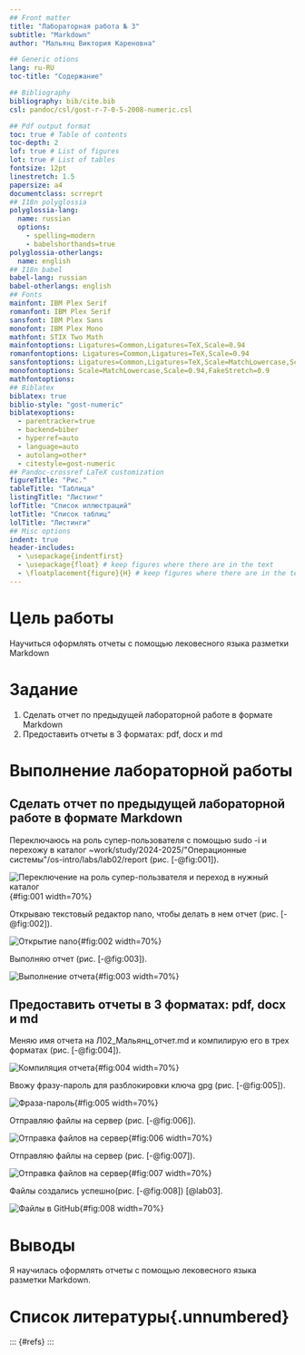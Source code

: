 ```yaml
---
## Front matter
title: "Лабораторная работа № 3"
subtitle: "Markdown"
author: "Мальянц Виктория Кареновна"

## Generic otions
lang: ru-RU
toc-title: "Содержание"

## Bibliography
bibliography: bib/cite.bib
csl: pandoc/csl/gost-r-7-0-5-2008-numeric.csl

## Pdf output format
toc: true # Table of contents
toc-depth: 2
lof: true # List of figures
lot: true # List of tables
fontsize: 12pt
linestretch: 1.5
papersize: a4
documentclass: scrreprt
## I18n polyglossia
polyglossia-lang:
  name: russian
  options:
	- spelling=modern
	- babelshorthands=true
polyglossia-otherlangs:
  name: english
## I18n babel
babel-lang: russian
babel-otherlangs: english
## Fonts
mainfont: IBM Plex Serif
romanfont: IBM Plex Serif
sansfont: IBM Plex Sans
monofont: IBM Plex Mono
mathfont: STIX Two Math
mainfontoptions: Ligatures=Common,Ligatures=TeX,Scale=0.94
romanfontoptions: Ligatures=Common,Ligatures=TeX,Scale=0.94
sansfontoptions: Ligatures=Common,Ligatures=TeX,Scale=MatchLowercase,Scale=0.94
monofontoptions: Scale=MatchLowercase,Scale=0.94,FakeStretch=0.9
mathfontoptions:
## Biblatex
biblatex: true
biblio-style: "gost-numeric"
biblatexoptions:
  - parentracker=true
  - backend=biber
  - hyperref=auto
  - language=auto
  - autolang=other*
  - citestyle=gost-numeric
## Pandoc-crossref LaTeX customization
figureTitle: "Рис."
tableTitle: "Таблица"
listingTitle: "Листинг"
lofTitle: "Список иллюстраций"
lotTitle: "Список таблиц"
lolTitle: "Листинги"
## Misc options
indent: true
header-includes:
  - \usepackage{indentfirst}
  - \usepackage{float} # keep figures where there are in the text
  - \floatplacement{figure}{H} # keep figures where there are in the text
---
```


# Цель работы

Научиться оформлять отчеты с помощью лековесного языка разметки Markdown

# Задание

1. Сделать отчет по предыдущей лабораторной работе в формате Markdown
2. Предоставить отчеты в 3 форматах: pdf, docx и md

# Выполнение лабораторной работы
## Сделать отчет по предыдущей лабораторной работе в формате Markdown
Переключаюсь на роль супер-пользователя с помощью sudo -i и перехожу в каталог ~work/study/2024-2025/"Операционные системы"/os-intro/labs/lab02/report (рис. [-@fig:001]).

![Переключение на роль супер-пользвателя и переход в нужный каталог](image/1.png){#fig:001 width=70%}

Открываю текстовый редактор nano, чтобы делать в нем отчет (рис. [-@fig:002]).

![Открытие nano](image/2.png){#fig:002 width=70%}

Выполняю отчет (рис. [-@fig:003]).

![Выполнение отчета](image/3.png){#fig:003 width=70%}

## Предоставить отчеты в 3 форматах: pdf, docx и md 

Меняю имя отчета на Л02_Мальянц_отчет.md и компилирую его в трех форматах (рис. [-@fig:004]).

![Компиляция отчета](image/4.png){#fig:004 width=70%}

Ввожу фразу-пароль для разблокировки ключа gpg (рис. [-@fig:005]).

![Фраза-пароль](image/5.png){#fig:005 width=70%}

Отправляю файлы на сервер (рис. [-@fig:006]).

![Отправка файлов на сервер](image/6.png){#fig:006 width=70%}

Отправляю файлы на сервер (рис. [-@fig:007]).

![Отправка файлов на сервер](image/7.png){#fig:007 width=70%}

Файлы создались успешно(рис. [-@fig:008]) [@lab03].

![Файлы в GitHub](image/8.png){#fig:008 width=70%}

# Выводы

Я научилась оформлять отчеты с помощью лековесного языка разметки Markdown.

# Список литературы{.unnumbered}

::: {#refs}
:::
